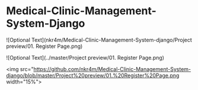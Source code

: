 # Medical-Clinic-Management-System-Django


![Optional Text](nkr4m/Medical-Clinic-Management-System-django/Project preview/01. Register Page.png)


![Optional Text](../master/Project preview/01. Register Page.png)


<img src="https://github.com/nkr4m/Medical-Clinic-Management-System-django/blob/master/Project%20preview/01.%20Register%20Page.png width="15%"></img> 
